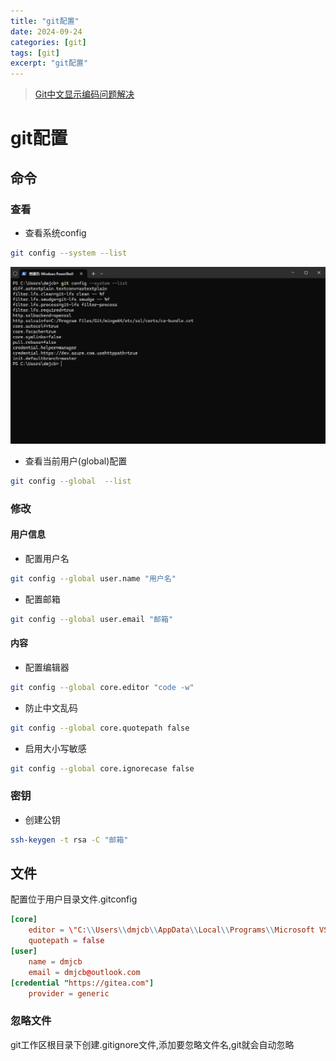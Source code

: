 ```yaml
---
title: "git配置"
date: 2024-09-24
categories: [git]
tags: [git]
excerpt: "git配置"
---
```


> [Git中文显示编码问题解决](https://cuiqingcai.com/9997.html)

# git配置

## 命令

### 查看

- 查看系统config

```sh
git config --system --list
```

![](/assets/image/20241111_224143.jpg)

- 查看当前用户(global)配置

```sh
git config --global  --list
```

### 修改

#### 用户信息

- 配置用户名

```sh
git config --global user.name "用户名"
```

- 配置邮箱

```sh
git config --global user.email "邮箱"
```

#### 内容

- 配置编辑器

```sh
git config --global core.editor "code -w"
```

- 防止中文乱码

```sh
git config --global core.quotepath false
```

- 启用大小写敏感

```sh
git config --global core.ignorecase false
```

### 密钥

- 创建公钥

```sh
ssh-keygen -t rsa -C "邮箱"
```

## 文件

配置位于用户目录文件.gitconfig

```conf
[core]
	editor = \"C:\\Users\\dmjcb\\AppData\\Local\\Programs\\Microsoft VS Code\\bin\\code\" --wait
	quotepath = false
[user]
	name = dmjcb
	email = dmjcb@outlook.com
[credential "https://gitea.com"]
	provider = generic
```

### 忽略文件

git工作区根目录下创建.gitignore文件,添加要忽略文件名,git就会自动忽略